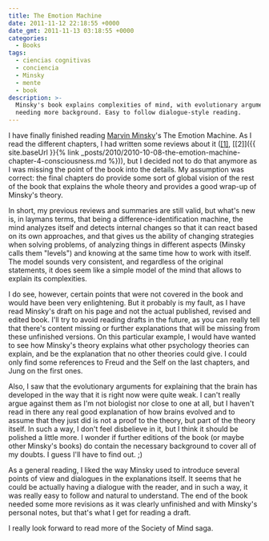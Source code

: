 ```yaml
---
title: The Emotion Machine
date: 2011-11-12 22:18:55 +0000
date_gmt: 2011-11-13 03:18:55 +0000
categories:
  - Books
tags:
  - ciencias cognitivas
  - conciencia
  - Minsky
  - mente
  - book
description: >-
  Minsky's book explains complexities of mind, with evolutionary arguments
  needing more background. Easy to follow dialogue-style reading.
---
```



I have finally finished reading [Marvin Minsky](http://web.media.mit.edu/~minsky/)'s The Emotion Machine. As I read the different chapters, I had written some reviews about it ([[1]](http://automatumvitae.com/2009/09/20/the-emotion-machine-emotional-states-attachments-and-goals-from-pain-to-suffering/), [[2]]({{ site.baseUrl }}{% link _posts/2010/2010-10-08-the-emotion-machine-chapter-4-consciousness.md %})), but I decided not to do that anymore as I was missing the point of the book into the details. My assumption was correct: the final chapters do provide some sort of global vision of the rest of the book that explains the whole theory and provides a good wrap-up of Minsky's theory.

In short, my previous reviews and summaries are still valid, but what's new is, in laymans terms, that being a difference-identification machine, the mind analyzes itself and detects internal changes so that it can react based on its own approaches, and that gives us the ability of changing strategies when solving problems, of analyzing things in different aspects (Minsky calls them "levels") and knowing at the same time how to work with itself. The model sounds very consistent, and regardless of the original statements, it does seem like a simple model of the mind that allows to explain its complexities.

I do see, however, certain points that were not covered in the book and would have been very enlightening. But it probably is my fault, as I have read Minsky's draft on his page and not the actual published, revised and edited book. I'll try to avoid reading drafts in the future, as you can really tell that there's content missing or further explanations that will be missing from these unfinished versions. On this particular example, I would have wanted to see how Minsky's theory explains what other psychology theories can explain, and be the explanation that no other theories could give. I could only find some references to Freud and the Self on the last chapters, and Jung on the first ones.

Also, I saw that the evolutionary arguments for explaining that the brain has developed in the way that it is right now were quite weak. I can't really argue against them as I'm not biologist nor close to one at all, but I haven't read in there any real good explanation of how brains evolved and to assume that they just did is not a proof to the theory, but part of the theory itself. In such a way, I don't feel disbelieve in it, but I think it should be polished a little more. I wonder if further editions of the book (or maybe other Minsky's books) do contain the necessary background to cover all of my doubts. I guess I'll have to find out. ;)

As a general reading, I liked the way Minsky used to introduce several points of view and dialogues in the explanations itself. It seems that he could be actually having a dialogue with the reader, and in such a way, it was really easy to follow and natural to understand. The end of the book needed some more revisions as it was clearly unfinished and with Minsky's personal notes, but that's what I get for reading a draft.

I really look forward to read more of the Society of Mind saga.

